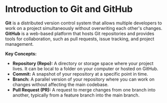 
# Introduction to Git and GitHub

**Git** is a distributed version control system that allows multiple developers to work on a project simultaneously without overwriting each other's changes. **GitHub** is a web-based platform that hosts Git repositories and provides tools for collaboration, such as pull requests, issue tracking, and project management.

**Key Concepts:**
- **Repository (Repo):** A directory or storage space where your project lives. It can be local to a folder on your computer or hosted on GitHub.
- **Commit:** A snapshot of your repository at a specific point in time.
- **Branch:** A parallel version of your repository where you can work on changes without affecting the main codebase.
- **Pull Request (PR):** A request to merge changes from one branch into another, typically from a feature branch into the main branch.
